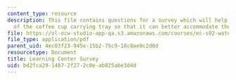 ```yaml
---
content_type: resource
description: This file contains questions for a survey which will help with the redesign
  of the coffee cup carrying tray so that it can better accommodate the needs.
file: https://ol-ocw-studio-app-qa.s3.amazonaws.com/courses/ec-s02-water-jet-technologies-spring-2005/bd2fca2914872f272c0eab825abe3d4d_MITEC_S02S05_learn_center.pdf
file_type: application/pdf
parent_uid: 4ec03f23-945e-15b2-75c9-18c8ae0c2d0d
resourcetype: Document
title: Learning Center Survey
uid: bd2fca29-1487-2f27-2c0e-ab825abe3d4d
---
```


